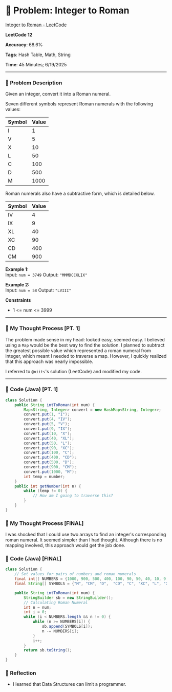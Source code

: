# 🧮 Problem: Integer to Roman

[Integer to Roman - LeetCode](https://leetcode.com/problems/integer-to-roman/)

**LeetCode 12**

**Accuracy**: 68.6%

**Tags**: Hash Table, Math, String

**Time**: 45 Minutes; 6/19/2025

---

### 🔗 Problem Description

Given an integer, convert it into a Roman numeral.

Seven different symbols represent Roman numerals with the following values:

| Symbol | Value |
|--------|-------|
| I      | 1     |
| V      | 5     |
| X      | 10    |
| L      | 50    |
| C      | 100   |
| D      | 500   |
| M      | 1000  |

Roman numerals also have a subtractive form, which is detailed below.

| Symbol | Value |
|--------|-------|
| IV     | 4     |
| IX     | 9     |
| XL     | 40    |
| XC     | 90    |
| CD     | 400   |
| CM     | 900   |

**Example 1:**  
Input: `num = 3749`
Output: `"MMMDCCXLIX"`

**Example 2:**  
Input: `num = 58`
Output: `"LVIII"`

**Constraints**
- 1 <= num <= 3999

---

### 🧠 My Thought Process [PT. 1]

The problem made sense in my head: looked easy, seemed easy. I believed using a `Map` would be the best way to find the solution. I planned to subtract the greatest possible value which represented a roman numeral from integer, which meant I needed to traverse a map. However, I quickly realized that this approach was nearly impossible.

I referred to `@niits`'s solution (LeetCode) and modified my code.

---

### 🧪 Code (Java) [PT. 1]

```java
class Solution {
    public String intToRoman(int num) {
        Map<String, Integer> convert = new HashMap<String, Integer>;
        convert.put(1, "I");
        convert.put(4, "IV");
        convert.put(5, "V");
        convert.put(9, "IX");
        convert.put(10, "X");
        convert.put(40, "XL");
        convert.put(50, "L");
        convert.put(90, "XC");
        convert.put(100, "C");
        convert.put(400, "CD");
        convert.put(500, "D");
        convert.put(900, "CM");
        convert.put(1000, "M");
        int temp = number;
    }
    public int getNumber(int n) {
        while (temp != 0) {
            // How am I going to traverse this?
        }
    }
}

```

### 🧠 My Thought Process [FINAL]

I was shocked that I could use two arrays to find an integer's corresponding roman numeral. It seemed simpler than I had thought. Although there is no mapping involved, this approach would get the job done.

### 🧪 Code (Java) [FINAL]

```java
class Solution {
    // Set values for pairs of numbers and roman numerals
    final int[] NUMBERS = {1000, 900, 500, 400, 100, 90, 50, 40, 10, 9, 5, 4, 1};
    final String[] SYMBOLS = {"M", "CM", "D",  "CD", "C", "XC", "L", "XL", "X", "IX", "V", "IV", "I"};

    public String intToRoman(int num) {
        StringBuilder sb = new StringBuilder();
        // Calculating Roman Numeral
        int n = num;
        int i = 0;
        while (i < NUMBERS.length && n != 0) {
            while (n >= NUMBERS[i]) {
                sb.append(SYMBOLS[i]);
                n -= NUMBERS[i];
            }
            i++;
        }
        return sb.toString();
    }
}
```

### 🧠 Reflection
- I learned that Data Structures can limit a programmer.


